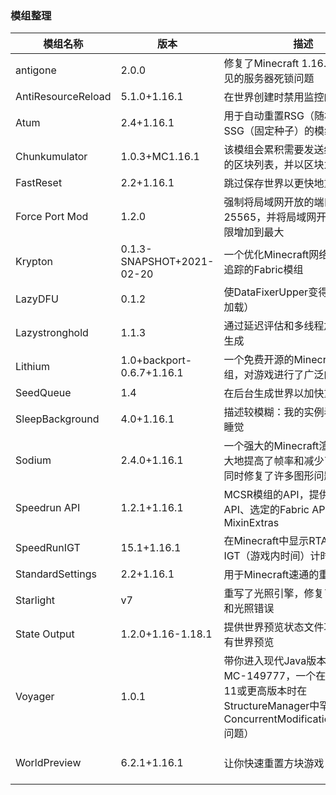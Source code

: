 ### 模组整理
|模组名称|版本|描述|不兼容模组|
|---|---|---|---|
|antigone|2.0.0|修复了Minecraft 1.16.1中一个罕见的服务器死锁问题|无|
|AntiResourceReload|5.1.0+1.16.1|在世界创建时禁用监控的资源重载|无|
|Atum|2.4+1.16.1|用于自动重置RSG（随机种子）和SSG（固定种子）的模组|无|
|Chunkumulator|1.0.3+MC1.16.1|该模组会累积需要发送给每个玩家的区块列表，并以区块为单位发送|无|
|FastReset|2.2+1.16.1|跳过保存世界以更快地重置|无|
|Force Port Mod|1.2.0|强制将局域网开放的端口设置为25565，并将局域网开放的玩家上限增加到最大|无|
|Krypton|0.1.3-SNAPSHOT+2021-02-20|一个优化Minecraft网络堆栈和实体追踪的Fabric模组|无|
|LazyDFU|0.1.2|使DataFixerUpper变得更懒（延迟加载）|无|
|Lazystronghold|1.1.3|通过延迟评估和多线程加速要塞的生成|Chunkcacher|
|Lithium|1.0+backport-0.6.7+1.16.1|一个免费开源的Minecraft优化模组，对游戏进行了广泛的性能改进|无|
|SeedQueue|1.4|在后台生成世界以加快重置速度|无|
|SleepBackground|4.0+1.16.1|描述较模糊：我的实例看起来想要睡觉|Dynamic Menu FPS|
|Sodium|2.4.0+1.16.1|一个强大的Minecraft渲染引擎，极大地提高了帧率和减少了微卡顿，同时修复了许多图形问题|无|
|Speedrun API|1.2.1+1.16.1|MCSR模组的API，提供了配置API、选定的Fabric API模块和MixinExtras|无|
|SpeedRunIGT|15.1+1.16.1|在Minecraft中显示RTA（实时）和IGT（游戏内时间）计时器|无|
|StandardSettings|2.2+1.16.1|用于Minecraft速通的重置模组|无|
|Starlight|v7|重写了光照引擎，修复了光照性能和光照错误|Phosphor, OptiFabric|
|State Output|1.2.0+1.16-1.18.1|提供世界预览状态文件功能，但没有世界预览|无|
|Voyager|1.0.1|带你进入现代Java版本。（修复了MC-149777，一个在使用Java 11或更高版本时在StructureManager中罕见的ConcurrentModificationException问题）|无|
|WorldPreview|6.2.1+1.16.1|让你快速重置方块游戏|Set Spawn, Chunkcacher, OptiFabric| 

